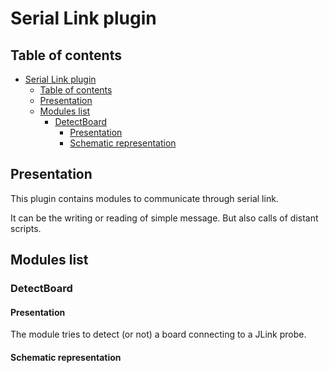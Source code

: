 <!--
SPDX-FileCopyrightText: 2024 Benoit Rolandeau <benoit.rolandeau@allcircuits.com>

SPDX-License-Identifier: LicenseRef-ALLCircuits-ACT-1.1
-->

# Serial Link plugin

## Table of contents

- [Serial Link plugin](#serial-link-plugin)
  - [Table of contents](#table-of-contents)
  - [Presentation](#presentation)
  - [Modules list](#modules-list)
    - [DetectBoard](#detectboard)
      - [Presentation](#presentation-1)
      - [Schematic representation](#schematic-representation)

## Presentation

This plugin contains modules to communicate through serial link.

It can be the writing or reading of simple message. But also calls of distant scripts.

## Modules list

### DetectBoard

#### Presentation

The module tries to detect (or not) a board connecting to a JLink probe.

#### Schematic representation
